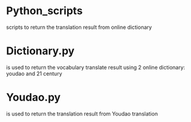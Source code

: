 # Python_scripts
scripts to return the translation result from online dictionary
# Dictionary.py
is used to return the vocabulary translate result using 2 online dictionary: 
    youdao and 21 century
# Youdao.py
is used to return the translation result from Youdao translation
